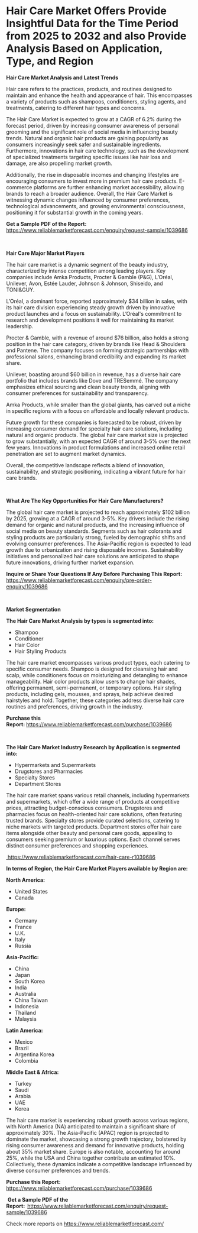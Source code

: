 <p><h1>Hair Care Market Offers Provide Insightful Data for the Time Period from 2025 to 2032 and also Provide Analysis Based on Application, Type, and Region</h1></p><p><strong>Hair Care Market Analysis and Latest Trends</strong></p>
<p><p>Hair care refers to the practices, products, and routines designed to maintain and enhance the health and appearance of hair. This encompasses a variety of products such as shampoos, conditioners, styling agents, and treatments, catering to different hair types and concerns.</p><p>The Hair Care Market is expected to grow at a CAGR of 6.2% during the forecast period, driven by increasing consumer awareness of personal grooming and the significant role of social media in influencing beauty trends. Natural and organic hair products are gaining popularity as consumers increasingly seek safer and sustainable ingredients. Furthermore, innovations in hair care technology, such as the development of specialized treatments targeting specific issues like hair loss and damage, are also propelling market growth.</p><p>Additionally, the rise in disposable incomes and changing lifestyles are encouraging consumers to invest more in premium hair care products. E-commerce platforms are further enhancing market accessibility, allowing brands to reach a broader audience. Overall, the Hair Care Market is witnessing dynamic changes influenced by consumer preferences, technological advancements, and growing environmental consciousness, positioning it for substantial growth in the coming years.</p></p>
<p><strong>Get a Sample PDF of the Report:&nbsp;</strong> <a href="https://www.reliablemarketforecast.com/enquiry/request-sample/1039686?utm_campaign=3539&utm_medium=2&utm_source=Github&utm_content=ia&utm_term=04042025&utm_id=hair-care">https://www.reliablemarketforecast.com/enquiry/request-sample/1039686</a></p>
<p>&nbsp;</p>
<p><strong>Hair Care Major Market Players</strong></p>
<p><p>The hair care market is a dynamic segment of the beauty industry, characterized by intense competition among leading players. Key companies include Amka Products, Procter & Gamble (P&G), L’Oréal, Unilever, Avon, Estée Lauder, Johnson & Johnson, Shiseido, and TONI&GUY. </p><p>L’Oréal, a dominant force, reported approximately $34 billion in sales, with its hair care division experiencing steady growth driven by innovative product launches and a focus on sustainability. L’Oréal's commitment to research and development positions it well for maintaining its market leadership.</p><p>Procter & Gamble, with a revenue of around $76 billion, also holds a strong position in the hair care category, driven by brands like Head & Shoulders and Pantene. The company focuses on forming strategic partnerships with professional salons, enhancing brand credibility and expanding its market share.</p><p>Unilever, boasting around $60 billion in revenue, has a diverse hair care portfolio that includes brands like Dove and TRESemmé. The company emphasizes ethical sourcing and clean beauty trends, aligning with consumer preferences for sustainability and transparency.</p><p>Amka Products, while smaller than the global giants, has carved out a niche in specific regions with a focus on affordable and locally relevant products. </p><p>Future growth for these companies is forecasted to be robust, driven by increasing consumer demand for specialty hair care solutions, including natural and organic products. The global hair care market size is projected to grow substantially, with an expected CAGR of around 3-5% over the next few years. Innovations in product formulations and increased online retail penetration are set to augment market dynamics.</p><p>Overall, the competitive landscape reflects a blend of innovation, sustainability, and strategic positioning, indicating a vibrant future for hair care brands.</p></p>
<p>&nbsp;</p>
<p><strong>What Are The Key Opportunities For Hair Care Manufacturers?</strong></p>
<p><p>The global hair care market is projected to reach approximately $102 billion by 2025, growing at a CAGR of around 3-5%. Key drivers include the rising demand for organic and natural products, and the increasing influence of social media on beauty standards. Segments such as hair colorants and styling products are particularly strong, fueled by demographic shifts and evolving consumer preferences. The Asia-Pacific region is expected to lead growth due to urbanization and rising disposable incomes. Sustainability initiatives and personalized hair care solutions are anticipated to shape future innovations, driving further market expansion.</p></p>
<p><strong>Inquire or Share Your Questions If Any Before Purchasing This Report:</strong> <a href="https://www.reliablemarketforecast.com/enquiry/pre-order-enquiry/1039686?utm_campaign=3539&utm_medium=2&utm_source=Github&utm_content=ia&utm_term=04042025&utm_id=hair-care">https://www.reliablemarketforecast.com/enquiry/pre-order-enquiry/1039686</a></p>
<p>&nbsp;</p>
<p><strong>Market Segmentation</strong></p>
<p><strong>The Hair Care Market Analysis by types is segmented into:</strong></p>
<p><ul><li>Shampoo</li><li>Conditioner</li><li>Hair Color</li><li>Hair Styling Products</li></ul></p>
<p><p>The hair care market encompasses various product types, each catering to specific consumer needs. Shampoo is designed for cleansing hair and scalp, while conditioners focus on moisturizing and detangling to enhance manageability. Hair color products allow users to change hair shades, offering permanent, semi-permanent, or temporary options. Hair styling products, including gels, mousses, and sprays, help achieve desired hairstyles and hold. Together, these categories address diverse hair care routines and preferences, driving growth in the industry.</p></p>
<p><strong>Purchase this Report:&nbsp;</strong><a href="https://www.reliablemarketforecast.com/purchase/1039686?utm_campaign=3539&utm_medium=2&utm_source=Github&utm_content=ia&utm_term=04042025&utm_id=hair-care">https://www.reliablemarketforecast.com/purchase/1039686</a></p>
<p>&nbsp;</p>
<p><strong>The Hair Care Market Industry Research by Application is segmented into:</strong></p>
<p><ul><li>Hypermarkets and Supermarkets</li><li>Drugstores and Pharmacies</li><li>Specialty Stores</li><li>Department Stores</li></ul></p>
<p><p>The hair care market spans various retail channels, including hypermarkets and supermarkets, which offer a wide range of products at competitive prices, attracting budget-conscious consumers. Drugstores and pharmacies focus on health-oriented hair care solutions, often featuring trusted brands. Specialty stores provide curated selections, catering to niche markets with targeted products. Department stores offer hair care items alongside other beauty and personal care goods, appealing to consumers seeking premium or luxurious options. Each channel serves distinct consumer preferences and shopping experiences.</p></p>
<p><a href="https://www.reliablemarketforecast.com/hair-care-r1039686?utm_campaign=3539&utm_medium=2&utm_source=Github&utm_content=ia&utm_term=04042025&utm_id=hair-care">&nbsp;https://www.reliablemarketforecast.com/hair-care-r1039686</a></p>
<p><strong>In terms of Region, the Hair Care Market Players available by Region are:</strong></p>
<p>
    <p> <strong> North America: </strong>
        <ul>
            <li>United States</li>
            <li>Canada</li>
        </ul>
        </p> 
    <p> <strong> Europe: </strong>
        <ul>
            <li>Germany</li>
            <li>France</li>
            <li>U.K.</li>
            <li>Italy</li>
            <li>Russia</li>
        </ul>
        </p> 
    <p> <strong> Asia-Pacific: </strong>
        <ul>
            <li>China</li>
            <li>Japan</li>
            <li>South Korea</li>
            <li>India</li>
            <li>Australia</li>
            <li>China Taiwan</li>
            <li>Indonesia</li>
            <li>Thailand</li>
            <li>Malaysia</li>
        </ul>
        </p> 
    <p> <strong> Latin America: </strong>
        <ul>
            <li>Mexico</li>
            <li>Brazil</li>
            <li>Argentina Korea</li>
            <li>Colombia</li>
        </ul>
        </p> 
    <p> <strong> Middle East & Africa: </strong>
        <ul>
            <li>Turkey</li>
            <li>Saudi</li>
            <li>Arabia</li>
            <li>UAE</li>
            <li>Korea</li>
        </ul>
    </p>
    </p>
<p><p>The hair care market is experiencing robust growth across various regions, with North America (NA) anticipated to maintain a significant share of approximately 30%. The Asia-Pacific (APAC) region is projected to dominate the market, showcasing a strong growth trajectory, bolstered by rising consumer awareness and demand for innovative products, holding about 35% market share. Europe is also notable, accounting for around 25%, while the USA and China together contribute an estimated 10%. Collectively, these dynamics indicate a competitive landscape influenced by diverse consumer preferences and trends.</p></p>
<p><strong>Purchase this Report: </strong><a href="https://www.reliablemarketforecast.com/purchase/1039686?utm_campaign=3539&utm_medium=2&utm_source=Github&utm_content=ia&utm_term=04042025&utm_id=hair-care">https://www.reliablemarketforecast.com/purchase/1039686</a></p>
<p>&nbsp;<strong>Get a Sample PDF of the Report:&nbsp;&nbsp;</strong><a href="https://www.reliablemarketforecast.com/enquiry/request-sample/1039686?utm_campaign=3539&utm_medium=2&utm_source=Github&utm_content=ia&utm_term=04042025&utm_id=hair-care">https://www.reliablemarketforecast.com/enquiry/request-sample/1039686</a></p>
<p><strong></strong></p>
<p>Check more reports on <a href="https://www.reliablemarketforecast.com/?utm_campaign=3539&utm_medium=2&utm_source=Github&utm_content=ia&utm_term=04042025&utm_id=hair-care">https://www.reliablemarketforecast.com/</a></p>